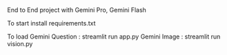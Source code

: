 End to End project with Gemini Pro, Gemini Flash

To start install requirements.txt

To load Gemini Question  : streamlit run app.py
        Gemini Image  : streamlit run vision.py